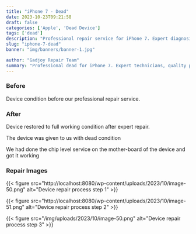 ```yaml
---
title: "iPhone 7 - Dead"
date: 2023-10-23T09:21:58
draft: false
categories: ['Apple', 'Dead Device']
tags: ['dead']
description: "Professional repair service for iPhone 7. Expert diagnosis and quality repairs in Bangalore."
slug: "iphone-7-dead"
banner: "img/banners/banner-1.jpg"

author: "Gadjoy Repair Team"
summary: "Professional dead for iPhone 7. Expert technicians, quality parts, warranty included."
---
```


### Before

Device condition before our professional repair service.

### After

Device restored to full working condition after expert repair.

The device was given to us with dead condition

We had done the chip level service on the mother-board of the device and got it working

### Repair Images

{{< figure src="http://localhost:8080/wp-content/uploads/2023/10/image-50.png" alt="Device repair process step 1" >}}

{{< figure src="http://localhost:8080/wp-content/uploads/2023/10/image-51.png" alt="Device repair process step 2" >}}

{{< figure src="/img/uploads/2023/10/image-50.png" alt="Device repair process step 3" >}}

